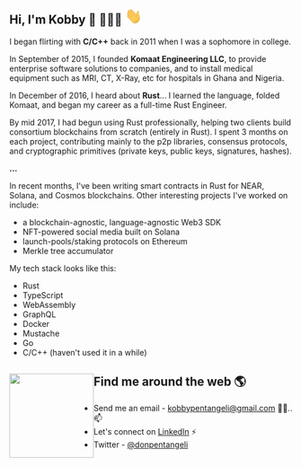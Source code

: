 ## Hi, I'm Kobby 👋 👩🏾‍💻 <img src="./wave.gif" width="30px">

I began flirting with **C/C++** back in 2011 when I was a sophomore in college.

In September of 2015, I founded **Komaat Engineering LLC**, to provide enterprise software solutions to companies, and to install medical equipment such as MRI, CT, X-Ray, etc for hospitals in Ghana and Nigeria.

In December of 2016, I heard about **Rust**... I learned the language, folded Komaat, and began my career as a full-time Rust Engineer.

By mid 2017, I had begun using Rust professionally, helping two clients build consortium blockchains from scratch (entirely in Rust). I spent 3 months on each project, contributing mainly to the p2p libraries, consensus protocols, and cryptographic primitives (private keys, public keys, signatures, hashes).

**...**

In recent months, I've been writing smart contracts in Rust for NEAR, Solana, and Cosmos blockchains. Other interesting projects I've worked on include:

- a blockchain-agnostic, language-agnostic Web3 SDK
- NFT-powered social media built on Solana
- launch-pools/staking protocols on Ethereum
- Merkle tree accumulator

My tech stack looks like this:

- Rust
- TypeScript
- WebAssembly
- GraphQL
- Docker
- Mustache
- Go
- C/C++ (haven't used it in a while)

## Find me around the web 🌎 <a><img align="left" width="150" height="150" src="./media.gif"></a>

- Send me an email - <a href="kobbypentangeli@gmail.com">kobbypentangeli@gmail.com</a> ✍🏾..📫
- Let's connect on <a href="https://www.linkedin.com/in/kobbypentangeli/"> LinkedIn</a> ⚡
- Twitter - [@donpentangeli](https://twitter.com/donpentangeli)
